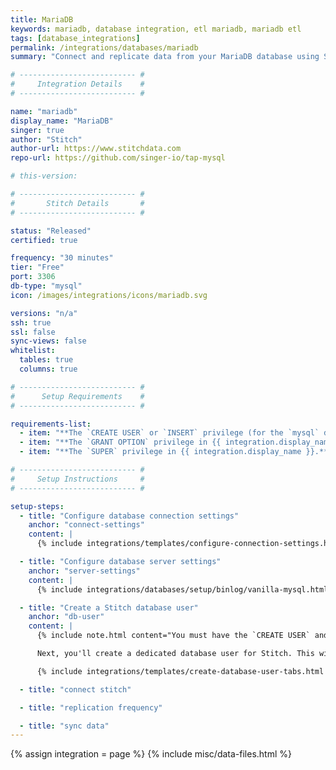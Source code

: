 ```yaml
---
title: MariaDB
keywords: mariadb, database integration, etl mariadb, mariadb etl
tags: [database_integrations]
permalink: /integrations/databases/mariadb
summary: "Connect and replicate data from your MariaDB database using Stitch's MariaDB integration."

# -------------------------- #
#     Integration Details    #
# -------------------------- #

name: "mariadb"
display_name: "MariaDB"
singer: true
author: "Stitch"
author-url: https://www.stitchdata.com
repo-url: https://github.com/singer-io/tap-mysql

# this-version: 

# -------------------------- #
#       Stitch Details       #
# -------------------------- #

status: "Released"
certified: true

frequency: "30 minutes"
tier: "Free"
port: 3306
db-type: "mysql"
icon: /images/integrations/icons/mariadb.svg

versions: "n/a"
ssh: true
ssl: false
sync-views: false
whitelist:
  tables: true
  columns: true

# -------------------------- #
#      Setup Requirements    #
# -------------------------- #

requirements-list:
  - item: "**The `CREATE USER` or `INSERT` privilege (for the `mysql` database).** The [`CREATE USER` privilege](https://mariadb.com/kb/en/library/create-user/) is required to create a database user for Stitch."
  - item: "**The `GRANT OPTION` privilege in {{ integration.display_name }}.** The [`GRANT OPTION` privilege](https://dev.mysql.com/doc/refman/8.0/en/privileges-provided.html#priv_grant-option), and is required to grant the necessary privileges to the Stitch database user. Additionally, you must have the privileges you'll grant to the Stitch user."
  - item: "**The `SUPER` privilege in {{ integration.display_name }}.** If using binlog replication, the [`SUPER` privilege](https://mariadb.com/kb/en/library/grant/#global-privileges) is required to define the appropriate server settings."

# -------------------------- #
#     Setup Instructions     #
# -------------------------- #

setup-steps:
  - title: "Configure database connection settings"
    anchor: "connect-settings"
    content: |
      {% include integrations/templates/configure-connection-settings.html %}

  - title: "Configure database server settings"
    anchor: "server-settings"
    content: |
      {% include integrations/databases/setup/binlog/vanilla-mysql.html %}

  - title: "Create a Stitch database user"
    anchor: "db-user"
    content: |
      {% include note.html content="You must have the `CREATE USER` and `GRANT OPTION` privileges to complete this step." %} 

      Next, you'll create a dedicated database user for Stitch. This will ensure Stitch is visible in any logs or audits, and allow you to maintain your privilege hierarchy.

      {% include integrations/templates/create-database-user-tabs.html %}

  - title: "connect stitch"

  - title: "replication frequency"

  - title: "sync data"
---
```

{% assign integration = page %}
{% include misc/data-files.html %}

